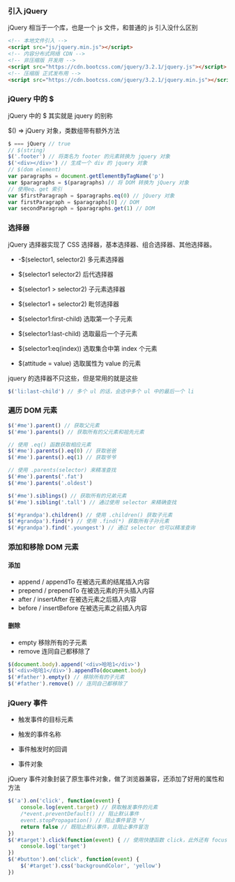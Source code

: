 ### 引入 jQuery

jQuery 相当于一个库，也是一个 js 文件，和普通的 js 引入没什么区别

```html
<!-- 本地文件引入 -->
<script src="js/jquery.min.js"></script>
<!-- 内容分布式网络 CDN -->
<!-- 非压缩版 开发用 -->
<script src="https://cdn.bootcss.com/jquery/3.2.1/jquery.js"></script>
<!-- 压缩版 正式发布用 -->
<script src="https://cdn.bootcss.com/jquery/3.2.1/jquery.min.js"></script>
```

### jQuery 中的 $

jQuery 中的 $ 其实就是 jquery 的别称

$() => jQuery 对象，类数组带有额外方法

```js
$ === jQuery // true
// $(string)
$('.footer') // 将类名为 footer 的元素转换为 jquery 对象
$('<div></div>') // 生成一个 div 的 jquery 对象
// $(dom element)
var paragraphs = document.getElementByTagName('p')
var $paragraphs = $(paragraphs) // 将 DOM 转换为 jQuery 对象
// 使用eq、get 索引
var $firstParagraph = $paragraphs.eq(0) // jQuery 对象
var firstParagraph = $paragraphs[0] // DOM
var secondParagraph = $paragraphs.get(1) // DOM
```

### 选择器

jQuery 选择器实现了 CSS 选择器，基本选择器、组合选择器、其他选择器。

- -$(selector1, selector2) 多元素选择器

- $(selector1  selector2) 后代选择器

- $(selector1 > selector2) 子元素选择器

- $(selector1 + selector2) 毗邻选择器

- $(selector1:first-child) 选取第一个子元素
- $(selector1:last-child) 选取最后一个子元素
- $(selector1:eq(index)) 选取集合中第 index 个元素
- $(attitude = value) 选取属性为 value 的元素 

jquery 的选择器不只这些，但是常用的就是这些

```js
$('li:last-child') // 多个 ul 的话，会选中多个 ul 中的最后一个 li
```

### 遍历 DOM 元素

```js
$('#me').parent() // 获取父元素
$('#me').parents() // 获取所有的父元素和祖先元素

// 使用 .eq() 函数获取相应元素
$('#me').parents().eq(0) // 获取爸爸
$('#me').parents().eq(1) // 获取爷爷

// 使用 .parents(selector) 来精准查找
$('#me').parents('.fat')
$('#me').parents('.oldest')

$('#me').siblings() // 获取所有的兄弟元素
$('#me').sibling('.tall') // 通过使用 selector 来精确查找

$('#grandpa').children() // 使用 .children() 获取子元素
$('#grandpa').find(*) // 使用 .find(*) 获取所有子孙元素
$('#grandpa').find('.youngest') // 通过 selector 也可以精准查询
```

### 添加和移除 DOM 元素

#### 添加

- append / appendTo 在被选元素的结尾插入内容
- prepend / prependTo 在被选元素的开头插入内容
- after / insertAfter 在被选元素之后插入内容
- before / insertBefore 在被选元素之前插入内容

#### 删除

- empty 移除所有的子元素
- remove 连同自己都移除了

```js
$(document.body).append('<div>哈哈1</div>')
$('<div>哈哈1</div>').appendTo(document.body)
$('#father').empty() // 移除所有的子元素
$('#father').remove() // 连同自己都移除了
```

### jQuery 事件

- 触发事件的目标元素

- 触发的事件名称

- 事件触发时的回调
- 事件对象

jQuery 事件对象封装了原生事件对象，做了浏览器兼容，还添加了好用的属性和方法

```js
$('a').on('click', function(event) {
    console.log(event.target) // 获取触发事件的元素
    /*event.preventDefault() // 阻止默认事件
    event.stopPropagation() // 阻止事件冒泡 */
    return false // 既阻止默认事件，且阻止事件冒泡
})
$('#target').click(function(event) { // 使用快捷函数 click，此外还有 focus(),blur(),keydown() 等，但是还是只推荐用 on(),因为事件委托用 on() 更方便
    console.log('target')
})
$('#button').on('click', function(event) {
    $('#target').css('backgroundColor', 'yellow')
})
```

